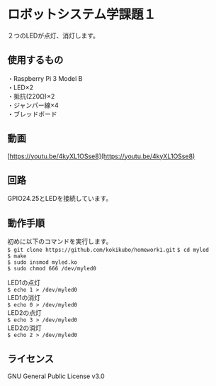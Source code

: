 # ロボットシステム学課題１
２つのLEDが点灯、消灯します。

## 使用するもの　　
・Raspberry Pi 3 Model B  
・LED×2  
・抵抗(220Ω)×2  
・ジャンパー線×4  
・ブレッドボード  

## 動画  
[https://youtu.be/4kyXL1OSse8](https://youtu.be/4kyXL1OSse8)  

## 回路
![]()  
GPIO24.25とLEDを接続しています。  

## 動作手順  
初めに以下のコマンドを実行します。  
```$ git clone https://github.com/kokikubo/homework1.git```
```$ cd myled```  
```$ make```  
```$ sudo insmod myled.ko```  
```$ sudo chmod 666 /dev/myled0```  

LED1の点灯  
```$ echo 1 > /dev/myled0```  
LED1の消灯  
```$ echo 0 > /dev/myled0```  
LED2の点灯  
```$ echo 3 > /dev/myled0```  
LED2の消灯  
```$ echo 2 > /dev/myled0```  

## ライセンス  
GNU General Public License v3.0
